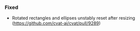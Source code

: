 ### Fixed

- Rotated rectangles and ellipses unstably reset after resizing
  (<https://github.com/cvat-ai/cvat/pull/9289>)
